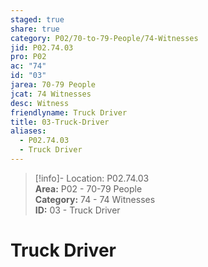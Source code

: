 ```yaml
---  
staged: true  
share: true  
category: P02/70-to-79-People/74-Witnesses  
jid: P02.74.03  
pro: P02  
ac: "74"  
id: "03"  
jarea: 70-79 People  
jcat: 74 Witnesses  
desc: Witness  
friendlyname: Truck Driver  
title: 03-Truck-Driver  
aliases:  
  - P02.74.03  
  - Truck Driver  
---  
```

  
>[!info]- Location: P02.74.03  
>**Area:** P02 - 70-79 People  
>**Category:** 74 - 74 Witnesses  
>**ID:** 03 - Truck Driver  
  
# Truck Driver  
  
  
